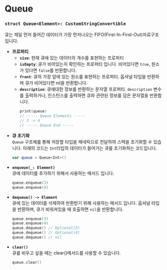 # Queue
### `struct Queue<Element>: CustomStringConvertible`
큐는 제일 먼저 들어간 데이터가 가장 먼저나오는 FIFO(First-In-First-Out)자료구조 입니다.
- **프로퍼티**<br>
    - **`size`**: 현재 큐에 있는 데이터의 개수를 표현하는 프로퍼티
    - **`isEmpty`**: 큐가 비어있는지 확인하는 프로퍼티 입니다. 비어있다면 `true`, 원소가 있다면 `false`를 반환합니다.
    - **`front`**: 큐의 가장 앞에 있는 원소를 표현하는 프로퍼티. 옵셔널 타입을 반환하며 큐가 비어있다면 nil을 반환합니다.
    - **`description`**: 큐에대한 정보를 반환하는 문자열 프로퍼티. `description` 변수를 출력하거나, 인스턴스를 출력하면 큐와 관련된 정보를 담은 문자열을 반환합니다.
        ```swift
        print(queue)
        // ----- Queue Elements -----
        // 3 -> 4
        // ----- Queue End -----
        ```
- **큐 초기화**<br>
    `Queue` 구조체를 통해 저장할 타입을 제네릭으로 전달하여 스택을 초기화할 수 있습니다. 아래의 코드는 `Int`타입의 데이터가 들어가는 큐를 초기화하는 코드입니다. 
    ```swift
    var queue = Queue<Int>()
    ```
- **`enqueue(_: Element)`**<br>
    큐에 데이터를 추가하기 위해서 사용하는 메서드 입니다.
    ```swift
    queue.enqueue(3)
    queue.enqueue(4)
    ```
- **`dequeue() -> Element`**<br>
    큐에 있는 데이터를 삭제하여 반환받기 위해 사용하는 메서드 입니다. 옵셔널 타입을 반환하며, 큐가 비워져있을 때 호출하면 `nil`을 반환합니다.
    ```swift
    queue.enqueue(3)
    queue.enqueue(4)
    queue.dequeue() // Optional(3)
    queue.dequeue() // Optional(4)
    queue.dequeue() // nil
    ```
- **`clear()`**<br>
    큐를 비우고 싶을 때는 clear()메서드를 사용할 수 있습니다.
    ```swift
    queue.clear()
    ```    
